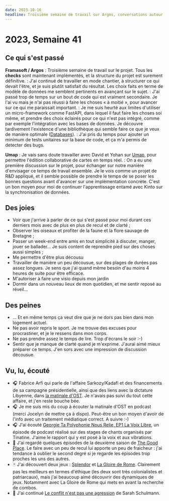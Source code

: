 ```yaml
---
date: 2023-10-16
headline: Troisième semaine de travail sur Argos, conversations autour de Umap.
---
```


# 2023, Semaine 41

## Ce qui s'est passé

**Framasoft / Argos**
: Troisième semaine de travail sur le projet. Tous les **checks** sont maintenant implémentés, et la structure du projet est surement définitive.
: J'ai continué de travailler en mode chantier, à structurer ce qui devait l'être, et je suis plutôt satisfait du résultat. Les choix faits en terme de modèle de données me semblent pertinents en avançant sur le sujet.
: J'ai passé trop de temps sur un bout de code qui est vraiment secondaire. Je l'ai vu mais je n'ai pas réussi à faire les choses « à moitié », pour avancer sur ce qui me paraissait important.
: Je me suis heurté aux limites d'utiliser un micro-framework comme FastAPI, dans lequel il faut faire les choses soi même, et prendre des choix éclairés pour ce qui n'est pas intégré, comme par exemple l'intégration avec les bases de données. Je découvre tardivement l'existence d'une bibliothèque qui semble faire ce que je veux de manière optimale ([Databases](https://github.com/encode/databases)).
: J'ai pris du temps pour ajouter un minimum de tests unitaires sur la base de code, et ça m'a permis de detecter des bugs.

**Umap**
: Je vais sans doute travailler avec David et Yohan sur [Umap](https://github.com/umap-project/umap), pour permettre l'édition collaborative de cartes en temps réel.
: On a eu une première discussion sur le projet, pour échanger sur notre manière d'envisager ce temps de travail ensemble. Je le vois comme un projet de R&D appliqué, et il semble possible de prendre le temps de se poser les bonnes questions avant d'avancer sur une implémentation concrète. C'est un bon moyen pour moi de continuer l'apprentissage entamé avec Kinto sur la synchronisation de données. 

## Des joies

- Voir que j'arrive à parler de ce qui s'est passé pour moi durant ces derniers mois avec de plus en plus de recul et de clarté ;
- Observer les oiseaux et profiter de la faune et la flore sauvage de Bretagne ;
- Passer un week-end entre amis en tout simplicité à discuter, manger, jouer se ballader… Je suis content de reprendre pied sur des choses aussi simples ;
- Me permettre d'être plus décousu
- Travailler de manière un peu décousue, sur des plages de durées pas assez longues. Je sens que j'ai quand même besoin d'au moins 4 heures de suite pour être efficace.
- M'autoriser à faire une visio depuis mon jardin
- Dormir dans un nouveau lieux de mon quotidien, et me sentir reposé au réveil…

## Des peines

- … Et en même temps ça veut dire que je ne dors pas bien dans mon logement actuel.
- Ne pas avoir repris le sport. Je me trouve des excuses pour procrastiner, et je le ressens dans mon corps.
- Ne pas prendre assez le temps de lire. Trop d'écrans le soir :-)
- Sentir que je manque de clarté quand je m'exprime. J'aurai aimé mieux préparer ce temps. J'en sors avec une impression de discussion décousue. 


## Vu, lu, écouté

- 🎧 Fabrice Arfi qui parle de l'affaire Sarkozy/Kadafi et des financements de sa campagne présidentielle, ainsi que des liens avec la dictature Libyenne, dans [la matinale d'OST](https://podcast.crapouillou.net/#ostpolitik). Je n'avais pas suivi du tout cette affaire, et j'en reste bouche bée.
- 🎧 Je me suis mis du coup à écouter la matinale d'OST en podcast (merci Jocelyn de mettre ça à dispo). Peut-être un bon moyen d'avoir de l'info avec un traitement médiatique correct. A suivre :-)
- 🎧 J'ai écouté [Georgie Ta Polyphonie Nous Relie, EP1 La Voix Libre](https://soundcloud.com/user-645992042/georgie-ta-polyphonie-nous-3?in=user-645992042%2Fsets%2Fgeorgie-ta-polyphonie-nous-relie), un épisode de podcast réalisé sur des stages de chants organisés par Tinatine. J'aime le rapport qui y est posé à la voix et aux vibrations.
- 🍿 J'ai regardé quelques épisodes de la deuxième saison de [The Good Place](https://fr.wikipedia.org/wiki/The_Good_Place). Le faire avec un peu de recul lui apporte un peu de fraicheur : j'ai tendance à oublier le second degré si je regarde les épisodes trop proches les uns des autres.
- 🃏 J'ai découvert deux jeux : [Splendor](https://www.spacecowboys.fr/splendor) et [La Gloire de Rome](https://www.trictrac.net/jeu-de-societe/la-gloire-de-rome). Clairement pas les meilleurs en termes d'éthique (les deux sont très colonialistes et patriarcaux), mais j'ai beaucoup aimé découvrir des dynamiques de jeux. Notamment avec La Gloire de Rome qui mets en avant la recherche de combos.
- 📖 J'ai continué [Le conflit n'est pas une agression](https://editions-b42.com/produit/le-conflit-nest-pas-une-agression/) de Sarah Schulmann.